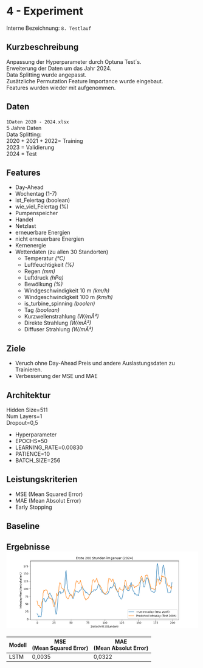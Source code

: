 # <h1> 4 - Experiment
Interne Bezeichnung: `8. Testlauf`

#### <h2> Kurzbeschreibung 
Anpassung der Hyperparameter durch Optuna Test´s. <br>
Erweiterung der Daten um das Jahr 2024. <br>
Data Splitting wurde angepasst. <br>
Zusätzliche Permutation Feature Importance wurde eingebaut. <br>
Features wurden wieder mit aufgenommen.


#### <h2> Daten

`1Daten 2020 - 2024.xlsx` <br>
5 Jahre Daten <br>
Data Splitting: <br>
2020 + 2021 + 2022= Training <br>
2023 = Validierung <br>
2024 = Test
#### <h2> Features 
- Day-Ahead
- Wochentag (1-7)
- ist_Feiertag (boolean)
- wie_viel_Feiertag (%)
- Pumpenspeicher
- Handel
- Netzlast
- erneuerbare Energien
- nicht erneuerbare Energien
- Kernenergie 
- Wetterdaten (zu allen 30 Standorten)
  - Temperatur _(°C)_
  - Luftfeuchtigkeit _(%)_
  - Regen _(mm)_
  - Luftdruck _(hPa)_
  - Bewölkung _(%)_
  - Windgeschwindigkeit 10 m _(km/h)_
  - Windgeschwindigkeit 100 m _(km/h)_
  - is_turbine_spinning _(boolen)_
  - Tag _(boolean)_
  - Kurzwellenstrahlung _(W/mÂ²)_
  - Direkte Strahlung _(W/mÂ²)_
  - Diffuser Strahlung _(W/mÂ²)_
#### <h2> Ziele
- Veruch ohne Day-Ahead Preis und andere Auslastungsdaten zu Trainieren. 
- Verbesserung der MSE und MAE

#### <h2> Architektur
Hidden Size=511 <br> Num Layers=1 <br> Dropout=0,5 <br>
- Hyperparameter 
- EPOCHS=50 <br>
- LEARNING_RATE=0.00830 
- PATIENCE=10
- BATCH_SIZE=256

#### <h2> Leistungskriterien
- MSE (Mean Squared Error) <br>  
- MAE (Mean Absolut Error) <br> 
- Early Stopping
#### <h2> Baseline
#### <h2> Ergebnisse![result.png](result.png)
| **Modell**    | MSE <br>(Mean Squared Error) | MAE <br> (Mean Absolut Error) |
|---------------|------------------------------|-------------------------------|
| LSTM          | 0,0035                       | 0,0322                        |


